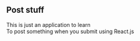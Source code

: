 ## Post stuff

This is just an application to learn<br>
To post something when you submit using React.js